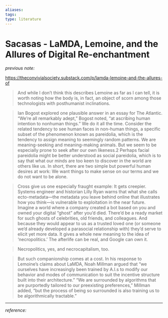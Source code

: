```yaml
---
aliases: 
tags: 
type: literature
---
```


# Sacasas - LaMDA, Lemoine, and the Allures of Digital Re-enchantment

_previous note:_

https://theconvivialsociety.substack.com/p/lamda-lemoine-and-the-allures-of


> And while I don’t think this describes Lemoine as far as I can tell, it is worth noting how the body is, in fact, an object of scorn among those technologists with posthumanist inclinations.

> Ian Bogost explored one plausible answer in an essay for The Atlantic. “We’re all remarkably adept,” Bogost noted, “at ascribing human intention to nonhuman things.” We do it all the time. Consider the related tendency to see human faces in non-human things, a specific subset of the phenomenon known as pareidolia, which is the tendency to assign meaning to seemingly random patterns. We are meaning-seeking and meaning-making animals. But we seem to be especially prone to seek after our own likeness.2 Perhaps facial pareidolia might be better understood as social pareidolia, which is to say that what our minds are too keen to discover in the world are others like us. In short, there are two simple but powerful human desires at work: We want things to make sense on our terms and we do not want to be alone.

> Cross give us one especially fraught example:
> It gets creepier. Systems engineer and historian Lilly Ryan warns that what she calls ecto-metadata—the metadata you leave behind online that illustrates how you think—is vulnerable to exploitation in the near future. Imagine a world where a company created a bot based on you and owned your digital “ghost” after you’d died. There’d be a ready market for such ghosts of celebrities, old friends, and colleagues. And because they would appear to us as a trusted loved one (or someone we’d already developed a parasocial relationship with) they’d serve to elicit yet more data. It gives a whole new meaning to the idea of ‘necropolitics.’ The afterlife can be real, and Google can own it.

> Necropolitics, yes, and necrocapitalism, too.

> But such companionship comes at a cost. In his response to Lemoine’s claims about LaMDA, Noah Millman argued that “we ourselves have increasingly been trained by A.I.s to modify our behavior and modes of communication to suit the incentive structure built into their architecture.” “We are surrounded by algorithms that are purportedly tailored to our preexisting preferences,” Millman added, “but the process of being so surrounded is also training us to be algorithmically tractable.”

---
_reference:_ 